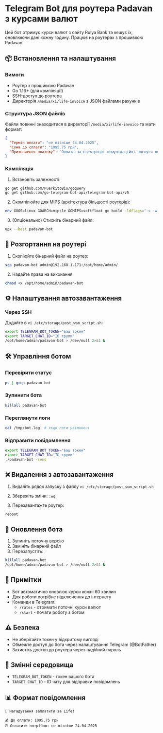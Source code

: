 # Telegram Bot для роутера Padavan з курсами валют

Цей бот отримує курси валют з сайту Rulya Bank та кешує їх, оновлюючи дані кожну годину. Працює на роутерах з прошивкою Padavan.

## 📦 Встановлення та налаштування

### Вимоги
- Роутер з прошивкою Padavan
- Go 1.16+ (для компіляції)
- SSH-доступ до роутера
- Директорія `/media/xi/life-invoice` з JSON файлами рахунків

### Структура JSON файлів
Файли повинні знаходитися в директорії `/media/xi/life-invoice` та мати формат:
```json
{
  "Термін оплати": "не пізніше 24.04.2025",
  "Сума до сплати": "1095.75 грн",
  "Призначення платежу": "Оплата за електронні комунікаційні послуги по договору 205432108 згідно з місячним рахунком від 31.03.2025"
}
```

### Компіляція
1. Встановіть залежності:
```bash
go get github.com/PuerkitoBio/goquery
go get github.com/go-telegram-bot-api/telegram-bot-api/v5
```

2. Скомпілюйте для MIPS (архітектура більшості роутерів):
```bash
env GOOS=linux GOARCH=mipsle GOMIPS=softfloat go build -ldflags="-s -w" -o padavan-bot main.go
```

3. (Опціонально) Стисніть бінарний файл:
```bash
upx --best padavan-bot
```

## 🚀 Розгортання на роутері

1. Скопіюйте бінарний файл на роутер:
```bash
scp padavan-bot admin@192.168.1.171:/opt/home/admin/
```

2. Надайте права на виконання:
```bash
chmod +x /opt/home/admin/padavan-bot
```

## ⚙️ Налаштування автозавантаження

### Через SSH
Додайте в `vi /etc/storage/post_wan_script.sh`:
```bash
export TELEGRAM_BOT_TOKEN="ваш токен"
export TARGET_CHAT_ID="ID групи"
/opt/home/admin/padavan-bot > /dev/null 2>&1 &
```

## 🛠 Управління ботом

### Перевірити статус
```bash
ps | grep padavan-bot
```

### Зупинити бота
```bash
killall padavan-bot
```

### Переглянути логи
```bash
cat /tmp/bot.log  # якщо логи увімкнені
```

### Відправити повідомлення
```bash
export TELEGRAM_BOT_TOKEN="ваш токен"
export TARGET_CHAT_ID="ID групи"
./padavan-bot -send
```

## ❌ Видалення з автозавантаження

1. Видаліть рядок запуску з файлу `vi /etc/storage/post_wan_script.sh`

2. Збережіть зміни:
`:wq`

3. Перезавантажте роутер:
```bash
reboot
```

## 🔄 Оновлення бота
1. Зупиніть поточну версію
2. Замініть бінарний файл
3. Перезапустіть:
```bash
killall padavan-bot
/opt/home/admin/padavan-bot > /dev/null 2>&1 &
```

## 📝 Примітки
- Бот автоматично оновлює курси кожні 60 хвилин
- Для роботи потрібне підключення до інтернету
- Команди в Telegram:
  - `/rates` - отримати поточні курси валют
  - `/start` - почати роботу з ботом

## ⚠️ Безпека
- Не зберігайте токен у відкритому вигляді
- Обмежте доступ до бота через налаштування Telegram (@BotFather)
- Захистіть доступ до роутера через надійний пароль

## 🔧 Змінні середовища
- `TELEGRAM_BOT_TOKEN` - токен вашого бота
- `TARGET_CHAT_ID` - ID чату для відправки повідомлень

## 📊 Формат повідомлення
```
📢 Нагадування заплатити за Life!

💰 До оплати: 1095.75 грн
⏰ Оплатити потрібно: не пізніше 24.04.2025
```
